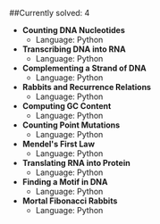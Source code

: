 ##Currently solved: 4

* __Counting DNA Nucleotides__
    * Language: Python
* __Transcribing DNA into RNA__	
    * Language: Python
* __Complementing a Strand of DNA__
    * Language: Python
* __Rabbits and Recurrence Relations__
    * Language: Python
* __Computing GC Content__
    * Language: Python
* __Counting Point Mutations__
    * Language: Python
* __Mendel's First Law__
    * Language: Python	
* __Translating RNA into Protein__
    * Language: Python
* __Finding a Motif in DNA__
    * Language: Python
* __Mortal Fibonacci Rabbits__
    * Language: Python